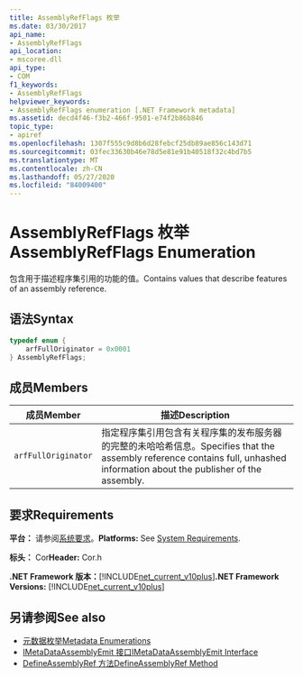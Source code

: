 ```yaml
---
title: AssemblyRefFlags 枚举
ms.date: 03/30/2017
api_name:
- AssemblyRefFlags
api_location:
- mscoree.dll
api_type:
- COM
f1_keywords:
- AssemblyRefFlags
helpviewer_keywords:
- AssemblyRefFlags enumeration [.NET Framework metadata]
ms.assetid: decd4f46-f3b2-466f-9501-e74f2b86b846
topic_type:
- apiref
ms.openlocfilehash: 1307f555c9d8b6d28febcf25db89ae856c143d71
ms.sourcegitcommit: 03fec33630b46e78d5e81e91b40518f32c4bd7b5
ms.translationtype: MT
ms.contentlocale: zh-CN
ms.lasthandoff: 05/27/2020
ms.locfileid: "84009400"
---
```

# <a name="assemblyrefflags-enumeration"></a><span data-ttu-id="0e95c-102">AssemblyRefFlags 枚举</span><span class="sxs-lookup"><span data-stu-id="0e95c-102">AssemblyRefFlags Enumeration</span></span>
<span data-ttu-id="0e95c-103">包含用于描述程序集引用的功能的值。</span><span class="sxs-lookup"><span data-stu-id="0e95c-103">Contains values that describe features of an assembly reference.</span></span>  
  
## <a name="syntax"></a><span data-ttu-id="0e95c-104">语法</span><span class="sxs-lookup"><span data-stu-id="0e95c-104">Syntax</span></span>  
  
```cpp  
typedef enum {  
    arfFullOriginator = 0x0001  
} AssemblyRefFlags;  
```  
  
## <a name="members"></a><span data-ttu-id="0e95c-105">成员</span><span class="sxs-lookup"><span data-stu-id="0e95c-105">Members</span></span>  
  
|<span data-ttu-id="0e95c-106">成员</span><span class="sxs-lookup"><span data-stu-id="0e95c-106">Member</span></span>|<span data-ttu-id="0e95c-107">描述</span><span class="sxs-lookup"><span data-stu-id="0e95c-107">Description</span></span>|  
|------------|-----------------|  
|`arfFullOriginator`|<span data-ttu-id="0e95c-108">指定程序集引用包含有关程序集的发布服务器的完整的未哈哈希信息。</span><span class="sxs-lookup"><span data-stu-id="0e95c-108">Specifies that the assembly reference contains full, unhashed information about the publisher of the assembly.</span></span>|  
  
## <a name="requirements"></a><span data-ttu-id="0e95c-109">要求</span><span class="sxs-lookup"><span data-stu-id="0e95c-109">Requirements</span></span>  
 <span data-ttu-id="0e95c-110">**平台：** 请参阅[系统要求](../../get-started/system-requirements.md)。</span><span class="sxs-lookup"><span data-stu-id="0e95c-110">**Platforms:** See [System Requirements](../../get-started/system-requirements.md).</span></span>  
  
 <span data-ttu-id="0e95c-111">**标头：** Cor</span><span class="sxs-lookup"><span data-stu-id="0e95c-111">**Header:** Cor.h</span></span>  
  
 <span data-ttu-id="0e95c-112">**.NET Framework 版本：**[!INCLUDE[net_current_v10plus](../../../../includes/net-current-v10plus-md.md)]</span><span class="sxs-lookup"><span data-stu-id="0e95c-112">**.NET Framework Versions:** [!INCLUDE[net_current_v10plus](../../../../includes/net-current-v10plus-md.md)]</span></span>  
  
## <a name="see-also"></a><span data-ttu-id="0e95c-113">另请参阅</span><span class="sxs-lookup"><span data-stu-id="0e95c-113">See also</span></span>

- [<span data-ttu-id="0e95c-114">元数据枚举</span><span class="sxs-lookup"><span data-stu-id="0e95c-114">Metadata Enumerations</span></span>](metadata-enumerations.md)
- [<span data-ttu-id="0e95c-115">IMetaDataAssemblyEmit 接口</span><span class="sxs-lookup"><span data-stu-id="0e95c-115">IMetaDataAssemblyEmit Interface</span></span>](imetadataassemblyemit-interface.md)
- [<span data-ttu-id="0e95c-116">DefineAssemblyRef 方法</span><span class="sxs-lookup"><span data-stu-id="0e95c-116">DefineAssemblyRef Method</span></span>](imetadataassemblyemit-defineassemblyref-method.md)
